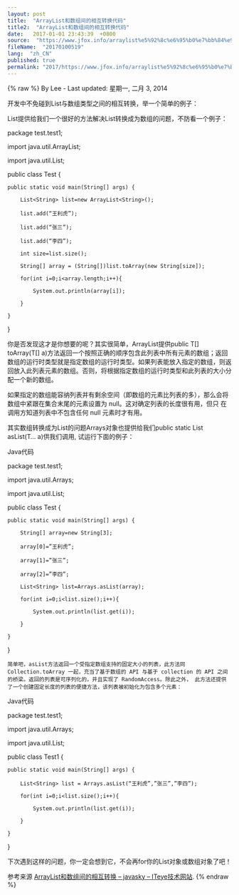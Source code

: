 ```yaml
---
layout: post
title:  "ArrayList和数组间的相互转换代码"
title2:  "ArrayList和数组间的相互转换代码"
date:   2017-01-01 23:43:39  +0800
source:  "https://www.jfox.info/arraylist%e5%92%8c%e6%95%b0%e7%bb%84%e9%97%b4%e7%9a%84%e7%9b%b8%e4%ba%92%e8%bd%ac%e6%8d%a2%e4%bb%a3%e7%a0%81.html"
fileName:  "20170100519"
lang:  "zh_CN"
published: true
permalink: "2017/https://www.jfox.info/arraylist%e5%92%8c%e6%95%b0%e7%bb%84%e9%97%b4%e7%9a%84%e7%9b%b8%e4%ba%92%e8%bd%ac%e6%8d%a2%e4%bb%a3%e7%a0%81.html"
---
```

{% raw %}
By Lee - Last updated: 星期一, 二月 3, 2014

   开发中不免碰到List与数组类型之间的相互转换，举一个简单的例子：

List提供给我们一个很好的方法解决List转换成为数组的问题，不防看一个例子：

package test.test1;

import java.util.ArrayList;

import java.util.List;

public class Test {  

    public static void main(String[] args) {  

        List<String> list=new ArrayList<String>();  

        list.add(“王利虎”);  

        list.add(“张三”);  

        list.add(“李四”);  

        int size=list.size();  

        String[] array = (String[])list.toArray(new String[size]);  

        for(int i=0;i<array.length;i++){  

            System.out.println(array[i]);  

        }  

    }  

}  

你是否发现这才是你想要的呢？其实很简单，ArrayList提供public <T> T[] toArray(T[] a)方法返回一个按照正确的顺序包含此列表中所有元素的数组；返回数组的运行时类型就是指定数组的运行时类型。如果列表能放入指定的数组，则返回放入此列表元素的数组。否则，将根据指定数组的运行时类型和此列表的大小分配一个新的数组。

如果指定的数组能容纳列表并有剩余空间（即数组的元素比列表的多），那么会将数组中紧跟在集合末尾的元素设置为 null。这对确定列表的长度很有用，但只 在调用方知道列表中不包含任何 null 元素时才有用。

其实数组转换成为List的问题Arrays对象也提供给我们public static <T> List<T> asList(T… a)供我们调用, 试运行下面的例子：

Java代码  

package test.test1;  

import java.util.Arrays;  

import java.util.List;  

public class Test {  

    public static void main(String[] args) {  

        String[] array=new String[3];  

        array[0]=”王利虎”;  

        array[1]=”张三”;  

        array[2]=”李四”;  

        List<String> list=Arrays.asList(array);  

        for(int i=0;i<list.size();i++){  

            System.out.println(list.get(i));  

        }  

    }  

}  

    简单吧，asList方法返回一个受指定数组支持的固定大小的列表，此方法同 Collection.toArray 一起，充当了基于数组的 API 与基于 collection 的 API 之间的桥梁。返回的列表是可序列化的，并且实现了 RandomAccess。除此之外， 此方法还提供了一个创建固定长度的列表的便捷方法，该列表被初始化为包含多个元素：

Java代码  

  package test.test1;  

import java.util.Arrays;  

import java.util.List;  

public class Test1 {  

    public static void main(String[] args) {  

        List<String> list = Arrays.asList(“王利虎”,”张三”,”李四”);  

        for(int i=0;i<list.size();i++){  

            System.out.println(list.get(i));  

        }  

    }  

}  

下次遇到这样的问题，你一定会想到它，不会再for你的List对象或数组对象了吧！

参考来源  [ArrayList和数组间的相互转换 – javasky – ITeye技术网站](https://www.jfox.info/go.php?url=http://wanglihu.iteye.com/blog/243238).
{% endraw %}